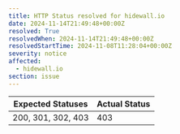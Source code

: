 ```yaml
---
title: HTTP Status resolved for hidewall.io
date: 2024-11-14T21:49:48+00:00Z
resolved: True
resolvedWhen: 2024-11-14T21:49:48+00:00Z
resolvedStartTime: 2024-11-08T11:28:04+00:00Z
severity: notice
affected:
  - hidewall.io
section: issue
---
```


| Expected Statuses | Actual Status  |
|-------------------|----------------|
| 200, 301, 302, 403 | 403 |
